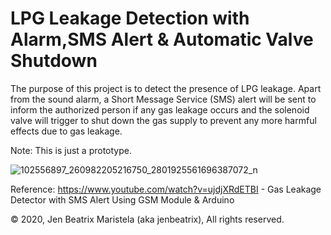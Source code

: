# LPG Leakage Detection with Alarm,SMS Alert & Automatic Valve Shutdown
The purpose of this project is to detect the presence of LPG leakage. Apart from the sound alarm, a Short Message Service (SMS) alert will be sent to inform the authorized person if any gas leakage occurs and the solenoid valve will trigger to shut down the gas supply to prevent any more harmful effects due to gas leakage. 

Note: This is just a prototype.

![102556897_260982205216750_2801925561696387072_n](https://user-images.githubusercontent.com/82814920/116664110-97c9ba00-a9ca-11eb-8cd7-0ae3b84d4737.jpg)

Reference: https://www.youtube.com/watch?v=ujdjXRdETBI - Gas Leakage Detector with SMS Alert Using GSM Module & Arduino

© 2020, Jen Beatrix Maristela (aka jenbeatrix), All rights reserved.
